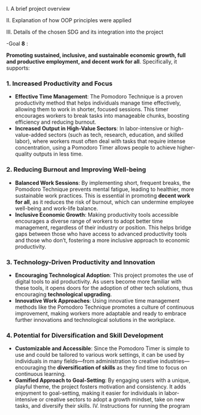 I. A brief project overview

II. Explanation of how OOP principles were applied

III. Details of the chosen SDG and its integration into the project

-Goal **8** :


  **Promoting sustained, inclusive, and sustainable economic growth, full and productive employment, and decent work for all**. Specifically, it supports:

### 1. **Increased Productivity and Focus**  
   - **Effective Time Management**: The Pomodoro Technique is a proven productivity method that helps individuals manage time effectively, allowing them to work in shorter, focused sessions. This timer encourages workers to break tasks into manageable chunks, boosting efficiency and reducing burnout.
   - **Increased Output in High-Value Sectors**: In labor-intensive or high-value-added sectors (such as tech, research, education, and skilled labor), where workers must often deal with tasks that require intense concentration, using a Pomodoro Timer allows people to achieve higher-quality outputs in less time.

### 2. **Reducing Burnout and Improving Well-being**  
   - **Balanced Work Sessions**: By implementing short, frequent breaks, the Pomodoro Technique prevents mental fatigue, leading to healthier, more sustainable work practices. This is essential in promoting **decent work for all**, as it reduces the risk of burnout, which can undermine employee well-being and work-life balance.
   - **Inclusive Economic Growth**: Making productivity tools accessible encourages a diverse range of workers to adopt better time management, regardless of their industry or position. This helps bridge gaps between those who have access to advanced productivity tools and those who don’t, fostering a more inclusive approach to economic productivity.

### 3. **Technology-Driven Productivity and Innovation**  
   - **Encouraging Technological Adoption**: This project promotes the use of digital tools to aid productivity. As users become more familiar with these tools, it opens doors for the adoption of other tech solutions, thus encouraging **technological upgrading**.
   - **Innovative Work Approaches**: Using innovative time management methods like the Pomodoro Technique promotes a culture of continuous improvement, making workers more adaptable and ready to embrace further innovations and technological solutions in the workplace.

### 4. **Potential for Diversification and Skill Development**  
   - **Customizable and Accessible**: Since the Pomodoro Timer is simple to use and could be tailored to various work settings, it can be used by individuals in many fields—from administration to creative industries—encouraging the **diversification of skills** as they find time to focus on continuous learning.
   - **Gamified Approach to Goal-Setting**: By engaging users with a unique, playful theme, the project fosters motivation and consistency. It adds enjoyment to goal-setting, making it easier for individuals in labor-intensive or creative sectors to adopt a growth mindset, take on new tasks, and diversify their skills.
IV. Instructions for running the program
